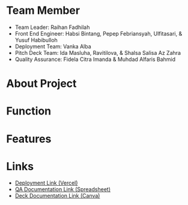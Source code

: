 # Team Member
- Team Leader: Raihan Fadhilah
- Front End Engineer: Habsi Bintang, Pepep Febriansyah, Ulfitasari, & Yusuf Habibulloh
- Deployment Team: Vanka Alba
- Pitch Deck Team: Ida Masluha, Ravitilova, & Shalsa Salisa Az Zahra
- Quality Assurance: Fidela Citra Imanda & Muhdad Alfaris Bahmid

# About Project

# Function

# Features

# Links
- [Deployment Link (Vercel)](https://km-feb24-jakarta-12.vercel.app)
- [QA Documentation Link (Spreadsheet)](https://docs.google.com/spreadsheets/d/1H45aXc90r4cpcZPAqPG-2_iZU0l1S3568SIj389xKmQ/edit?usp=sharing)
- [Deck Documentation Link (Canva)](https://www.canva.com/design/DAGGHJ7JeB8/xMZKEasFd7a9tCQzEUJWFg/edit?utm_content=DAGGHJ7JeB8&utm_campaign=designshare&utm_medium=link2&utm_source=sharebutton)
